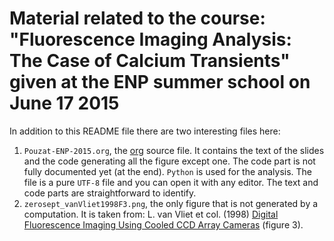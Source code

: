 # Material related to the course: "Fluorescence Imaging Analysis: The Case of Calcium Transients" given at the ENP summer school on June 17 2015

In addition to this README file there are two interesting files here:

1. `Pouzat-ENP-2015.org`, the [org](http://orgmode.org/) source file. It contains the text of the slides and the code generating all the figure except one. The code part is not fully documented yet (at the end). `Python` is used for the analysis. The file is a pure `UTF-8` file and you can open it with any editor. The text and code parts are straightforward to identify.
2. `zerosept_vanVliet1998F3.png`, the only figure that is not generated by a computation. It is taken from: L. van Vliet et col. (1998) [Digital Fluorescence Imaging Using Cooled CCD Array Cameras](http://homepage.tudelft.nl/e3q6n/publications/1998/AP98LVDSTY/AP98LVDSTY.html) (figure 3).
